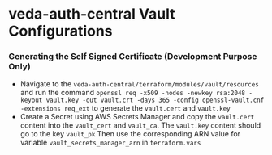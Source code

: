 # veda-auth-central Vault Configurations

### Generating the Self Signed Certificate (Development Purpose Only)
- Navigate to the `veda-auth-central/terraform/modules/vault/resources` and run the command
`openssl req -x509 -nodes -newkey rsa:2048 -keyout vault.key -out vault.crt -days 365 -config openssl-vault.cnf -extensions req_ext` 
to generate the `vault.cert` and `vault.key`
- Create a Secret using AWS Secrets Manager and copy the `vault.cert` content into the `vault_cert` and `vault_ca`. The `vault.key` content should go to the key `vault_pk`
Then use the corresponding ARN value for variable `vault_secrets_manager_arn` in `terraform.vars`